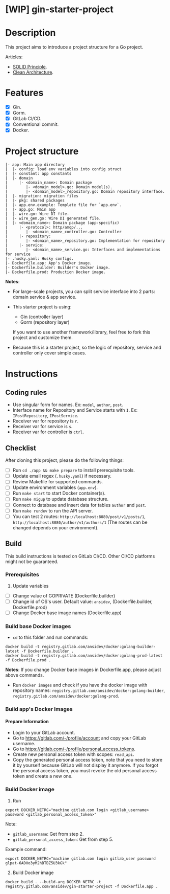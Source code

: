 # [WIP] gin-starter-project

# Description

This project aims to introduce a project structure for a Go project.

Articles:
- [SOLID Principle](https://www.digitalocean.com/community/conceptual_articles/s-o-l-i-d-the-first-five-principles-of-object-oriented-design).
- [Clean Architecture](https://blog.cleancoder.com/uncle-bob/2012/08/13/the-clean-architecture.html).

# Features

- [x] Gin.
- [x] Gorm.
- [x] GitLab CI/CD.
- [x] Conventional commit.
- [x] Docker.

# Project structure

```
|- app: Main app directory
|  |- config: load env variables into config struct
|  |- constant: app constants
|  |- domain
|     |- <domain_name>: Domain package
|        |- <domain_model>.go: Domain model(s).
|        |- <domain_model>_repository.go: Domain repository interface.
|  |- migration: migration files
|  |- pkg: shared packages
|  |- app.env.example: Template file for `app.env`.
|  |- app.go: Main app
|  |- wire.go: Wire DI file.
|  |- wire_gen.go: Wire DI generated file.
|  |- <domain_name>: Domain package (app-specific)
|     |- <protocol>: http/amqp/...
|        |- <domain_name>_controller.go: Controller
|     |- repository:
|        |- <domain_name>_repository.go: Implementation for repository
|     |- service:
|        |- <domain_name>_service.go: Interfaces and implementations for service
|- .husky.yaml: Husky configs.
|- Dockerfile.app: App's Docker image.
|- Dockerfile.builder: Builder's Docker image.
|- Dockerfile.prod: Production Docker image.
```

**Notes**:

- For large-scale projects, you can split service interface into 2 parts: domain service & app service.
- This starter project is using:
  - Gin (controller layer)
  - Gorm (repository layer)
  
  If you want to use another framework/library, feel free to fork this project and customize them.
- Because this is a starter project, so the logic of repository, service and controller only cover simple cases.

# Instructions

## Coding rules

 - Use singular form for names. Ex: `model`, `author`, `post`.
 - Interface name for Repository and Service starts with `I`. Ex: `IPostRepository`, `IPostService`.
 - Receiver var for repository is `r`.
 - Receiver var for service is `s`.
 - Receiver var for controller is `ctrl`.

## Checklist

After cloning this project, please do the following things:

- [ ] Run `cd ./app && make prepare` to install prerequisite tools.
- [ ] Update email regex (`.husky.yaml`) if necessary.
- [ ] Review Makefile for supported commands.
- [ ] Update environment variables (`app.env`).
- [ ] Run `make start` to start Docker container(s).
- [ ] Run `make migup` to update database structure.
- [ ] Connect to database and insert data for tables `author` and `post`.
- [ ] Run `make rundev` to run the API server.
- [ ] You can test 2 routes: `http://localhost:8080/post/v1/posts/1`, `http://localhost:8080/author/v1/authors/1` (The routes can be changed depends on your environment).

## Build

This build instructions is tested on GitLab CI/CD. Other CI/CD platforms might not be guaranteed.

### Prerequisites

1. Update variables
- [ ] Change value of GOPRIVATE (Dockerfile.builder)
- [ ] Change id of OS's user. Default value: `ansidev`, (Dockerfile.builder, Dockerfile.prod)
- [ ] Change Docker base image names (Dockerfile.app)

### Build base Docker images

- `cd` to this folder and run commands:

```shell
docker build -t registry.gitlab.com/ansidev/docker:golang-builder-latest -f Dockerfile.builder .
docker build -t registry.gitlab.com/ansidev/docker:golang-prod-latest -f Dockerfile.prod .
```

**Notes**: If you change Docker base images in Dockerfile.app, please adjust above commands.

- Run `docker images` and check if you have the docker image with repository names: `registry.gitlab.com/ansidev/docker:golang-builder`, `registry.gitlab.com/ansidev/docker:golang-prod`.

### Build app's Docker Images

#### Prepare Information

- Login to your GitLab account.
- Go to https://gitlab.com/-/profile/account and copy your GitLab username.
- Go to https://gitlab.com/-/profile/personal_access_tokens.
- Create new personal access token with scopes: `read_api`.
- Copy the generated personal access token, note that you need to store it by yourself because GitLab will not display it anymore. If you forgot the personal access token, you must revoke the old personal access token and create a new one.

### Build Docker image

1. Run
```
export DOCKER_NETRC="machine gitlab.com login <gitlab_username> password <gitlab_personal_access_token>"
```

Note:
- `gitlab_username`: Get from step 2.
- `gitlab_personal_access_token`: Get from step 5.

Example command:
```
export DOCKER_NETRC="machine gitlab.com login gitlab_user password glpat-6ADHo3yM2hBTBZ5U3kGk"
```

2. Build Docker image

```
docker build . --build-arg DOCKER_NETRC -t registry.gitlab.com/ansidev/gin-starter-project -f Dockerfile.app .
```
